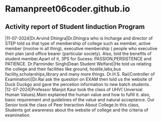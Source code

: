 # Ramanpreet06coder.github.io
## Activity report of Student Iinduction Program 

|11-07-2024|Dr.Arvind Dhingra|Dr.Dhingra who is Incharge and director of STEP told us that type of  membership of college such as member, active member (involve in all thing), executive membership ( people who executive their plan )and office bearer (particular society). Also, told the benefits of student member.Apart of it, 3PS for Sucess: PASSION,PERSISTENCE and PATIENCE.
Dr.Parminder Singh(Dean Student Welfare)|He told us relating the college and their facilities like ground, hostile,labs,bus facility,scholarships,library and many more things.
Dr.H.S. Rai(Controller of Examination)|Dr.Rai ask the question on EXAM  then told us the website of Duck Duckgo and gave the percetion information to new batch students.
|12-07-2024|Professor Manjot Kaur took  the class of UHV( Unversial Human Values).Mam explained the human value and how to fufill it. also, basic requirement and guidelines  of the value and natural acceptance.
Our Senior took the class of Peer Ineraction About College.In this class, Students got awareness about the website of college and the criteria of examination.
   
